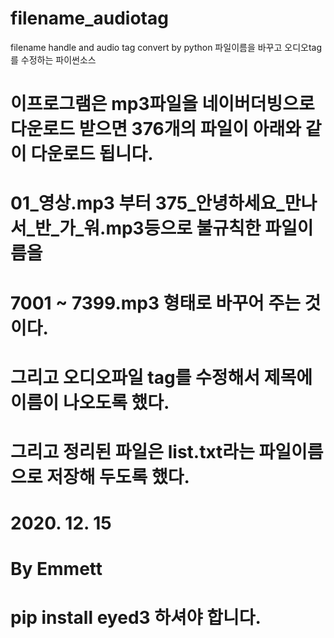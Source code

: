 # filename_audiotag
filename handle and audio tag convert by python 파일이름을 바꾸고 오디오tag를 수정하는 파이썬소스
# 이프로그램은 mp3파일을 네이버더빙으로 다운로드 받으면 376개의 파일이 아래와 같이 다운로드 됩니다.
# 01_영상.mp3 부터 375_안녕하세요_만나서_반_가_워.mp3등으로 불규칙한 파일이름을
# 7001 ~ 7399.mp3 형태로 바꾸어 주는 것이다.
# 그리고 오디오파일 tag를 수정해서 제목에 이름이 나오도록 했다.
# 그리고 정리된 파일은 list.txt라는 파일이름으로 저장해 두도록 했다.
# 2020. 12. 15
# By Emmett

# pip install eyed3 하셔야 합니다. 
 
